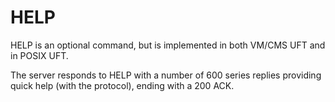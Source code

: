# HELP

HELP is an optional command,
but is implemented in both VM/CMS UFT and in POSIX UFT.

The server responds to HELP with a number of 600 series replies
providing quick help (with the protocol), ending with a 200 ACK.


